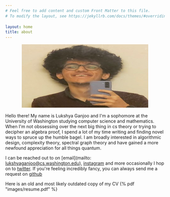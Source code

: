 ```yaml
---
# Feel free to add content and custom Front Matter to this file.
# To modify the layout, see https://jekyllrb.com/docs/themes/#overriding-theme-defaults

layout: home
title: about
---
```

<p align="center">
  <img height = 200 width = 400 src="images/lukshya.jpeg">
</p> 
Hello there! My name is Lukshya Ganjoo and 
I'm a sophomore at the University of 
Washington studying computer science 
and mathematics. When I'm not 
obssessing over the next big thing in 
cs theory or trying to decipher an 
algebra proof, I spend a lot of my 
time writing and finding novel ways 
to spruce up the humble bagel. I am 
broadly interested in algorithmic 
design, complexity theory,  spectral 
graph theory and have gained a more newfound 
appreciation for all things quantum.


I can be reached out to on [email](mailto: 
lukshyaganjoo@cs.washington.edu), 
[instagram](https://www.instagram.com/matchstickmaan/) and more occasionally I hop on to [twitter](https://twitter.com/matchstickmaan). If you're feeling incredibly fancy, you can always send me a request on 
[github](https://github.com/lukshyaganjoo)

Here is an old and most likely outdated copy of my CV 
{% pdf "images/resume.pdf" %}
